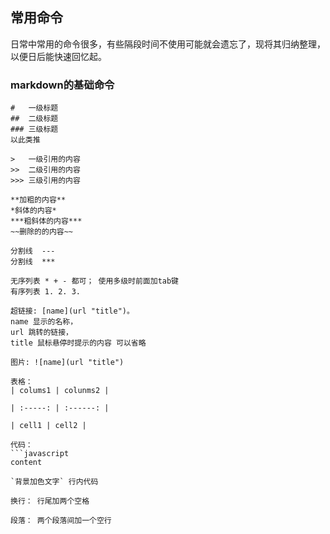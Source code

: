 ## 常用命令

日常中常用的命令很多，有些隔段时间不使用可能就会遗忘了，现将其归纳整理，以便日后能快速回忆起。

### markdown的基础命令

```
#   一级标题
##  二级标题
### 三级标题
以此类推

>   一级引用的内容
>>  二级引用的内容
>>> 三级引用的内容

**加粗的内容**
*斜体的内容*
***粗斜体的内容***
~~删除的的内容~~

分割线  ---
分割线  ***

无序列表 * + - 都可； 使用多级时前面加tab键
有序列表 1. 2. 3.

超链接: [name](url "title")。
name 显示的名称，
url 跳转的链接，
title 鼠标悬停时提示的内容 可以省略

图片: ![name](url "title")

表格：
| colums1 | colunms2 |

| :-----: | :------: |

| cell1 | cell2 |

代码： 
```javascript
content

`背景加色文字` 行内代码

换行： 行尾加两个空格

段落： 两个段落间加一个空行
